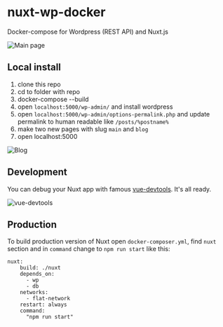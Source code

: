 # nuxt-wp-docker
Docker-compose for Wordpress (REST API) and Nuxt.js

![Main page](https://user-images.githubusercontent.com/299118/45650683-bc9de700-bad7-11e8-9cb4-95c88a3cbfe8.png)

## Local install

1) clone this repo
2) cd to folder with repo
3) docker-compose --build
4) open `localhost:5000/wp-admin/` and install wordpress
5) open `localhost:5000/wp-admin/options-permalink.php` and update permalink to human readable like `/posts/%postname%`
6) make two new pages with slug `main` and `blog`
7) open localhost:5000

![Blog](https://user-images.githubusercontent.com/299118/45650746-f66eed80-bad7-11e8-8506-2b480f1fc11b.png)

## Development

You can debug your Nuxt app with famous [vue-devtools](https://github.com/vuejs/vue-devtools). It's all ready.

![vue-devtools](https://user-images.githubusercontent.com/299118/45650892-654c4680-bad8-11e8-9958-68691f59d8c6.png)

## Production

To build production version of Nuxt open `docker-composer.yml`, find `nuxt` section and in `command` change to `npm run start` like this:

```
nuxt:
    build: ./nuxt
    depends_on:
      - wp
      - db
    networks:
      - flat-network
    restart: always
    command:
      "npm run start"
```
